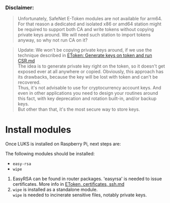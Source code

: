 ### Disclaimer:
> Unfortunately, SafeNet E-Token modules are not available for arm64.  
For that reason a dedicated and isolated x86 or amd64 station might be required to support both CA and write tokens without copying private keys around.
We will need such station to import tokens anyway, so why not run CA on it?

> Update: We won't be copying private keys around, if we use the technique described in [EToken: Generate keys on token and run CSR.md](EToken%3A%20Generate%20keys%20on%20token%20and%20run%20CSR.md)  
The idea is to generate private key right on the token, so it doesn't get exposed ever at all anywhere or copied. 
Obviously, this approach has its drawbacks, because the key will be lost with token and can't be recovered.  
Thus, it's not advisable to use for cryptocurrency account keys. And even in other applications you need to design your routines around this fact, with key deprecation and rotation built-in, and/or backup keys.  
But other than that, it's the most secure way to store keys.

# Install modules

Once LUKS is installed on Raspberry Pi, next steps are:

The following modules should be installed:  
- `easy-rsa`
- `wipe`


1. EasyRSA can be found in router packages.
'easyrsa' is needed to issue certificates. More info in [EToken, certificates, ssh.md](EToken%2C%20certificates%2C%20ssh.md)
2. `wipe` is installed as a standalone module.  
`wipe` is needed to incinerate sensitive files, notably private keys.
